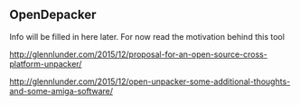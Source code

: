 OpenDepacker
------------

Info will be filled in here later. For now read the motivation behind this tool

http://glennlunder.com/2015/12/proposal-for-an-open-source-cross-platform-unpacker/

http://glennlunder.com/2015/12/open-unpacker-some-additional-thoughts-and-some-amiga-software/



